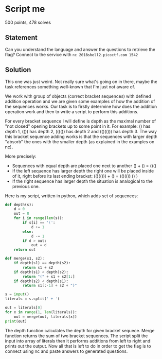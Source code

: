 Script me
=========

500 points, 478 solves

Statement
---------

Can you understand the language and answer the questions to retrieve the flag? Connect to the service with ```nc 2018shell2.picoctf.com 1542```

Solution
--------

This one was just weird. Not really sure what's going on in there, maybe the task references something well-known that I'm just not aware of.

We work with group of objects (correct bracket sequences) with defined addition operation and we are given some examples of how the addition of the sequences works. Our task is to firstly determine how does the addition operation work and then to write a script to perform this additions.

For every bracket sequence I will define is depth as the maximal number of "not closed" opening brackets up to some point in it. For example: () has depth 1, (()) has depth 2, (()()) has depth 2 and (()(())) has depth 3. The way this bracket sequence adding works is that the sequences with larger depth "absorb" the ones with the smaller depth (as explained in the examples on nc).

More precisely:
* Sequences with equal depth are placed one next to another () + () = ()()
* If the left sequence has larger depth the right one will be placed inside of it, right before its last ending bracket: (()(())) + () = (()(()) () )
* If the right sequence has larger depth the situation is analogical to the previous one.

Here is my script, written in python, which adds set of sequences:
```python
def depth(s):
    d = 0
    out = 0
    for i in range(len(s)):
        if s[i] == '(':
            d += 1
        else:
            d -= 1
        if d > out:
            out = d
	return out

def merge(s1, s2):
    if depth(s1) == depth(s2):
        return s1 + s2
    if depth(s1) < depth(s2):
        return "(" + s1 + s2[1:]
    if depth(s2) < depth(s1):
        return s1[:-1] + s2 + ")"

s = input()
literals = s.split(' + ')

out = literals[0]
for x in range(1, len(literals)):
    out = merge(out, literals[x])
print(out)
```

The depth function calculates the depth for given bracket sequece. Merge function returns the sum of two bracket sequences. The script split the input into array of literals then it performs additions from left to right and prints out the output. Now all that is left to do in order to get the flag is to connect using nc and paste answers to generated questions.
